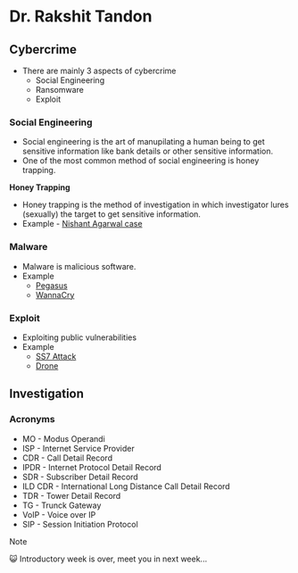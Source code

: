 # Dr. Rakshit Tandon

## Cybercrime
- There are mainly 3 aspects of cybercrime
  - Social Engineering
  - Ransomware
  - Exploit
### Social Engineering
- Social engineering is the art of manupilating a human being to get sensitive information like bank details or other sensitive information.
- One of the most common method of social engineering is honey trapping.

**Honey Trapping**
- Honey trapping is the method of investigation in which investigator lures (sexually) the target to get sensitive information.
- Example - [Nishant Agarwal case](https://news.abplive.com/states/drdo-ex-brahmos-engineer-nishant-agarwal-life-imprisonment-spying-pakistan-isi-bombay-high-court-1692797#:~:text=Investigations%20revealed%20that%20Agarwal%20had%20been%20in%20contact%20with%20suspected%20Pakistani%20intelligence%20operatives%20through%20two%20Facebook%20accounts%2C%20Neha%20Sharma%20and%20Pooja%20Ranjan.)
### Malware
- Malware is malicious software.
- Example
  - [Pegasus](https://en.wikipedia.org/wiki/Pegasus_(spyware))
  - [WannaCry](https://en.wikipedia.org/wiki/WannaCry_ransomware_attack)
### Exploit
- Exploiting public vulnerabilities
- Example
  - [SS7 Attack](https://www.firstpoint-mg.com/blog/ss7-attack-guide/)
  - [Drone](https://timesofindia.indiatimes.com/india/drone-recovered-near-pakistan-border-in-punjab/articleshow/105355323.cms)

## Investigation

### Acronyms
- MO - Modus Operandi
- ISP - Internet Service Provider
- CDR - Call Detail Record
- IPDR - Internet Protocol Detail Record
- SDR - Subscriber Detail Record
- ILD CDR - International Long Distance Call Detail Record
- TDR - Tower Detail Record
- TG - Trunck Gateway
- VoIP - Voice over IP
- SIP - Session Initiation Protocol

> [!NOTE]
> :smiley_cat: Introductory week is over, meet you in next week...
